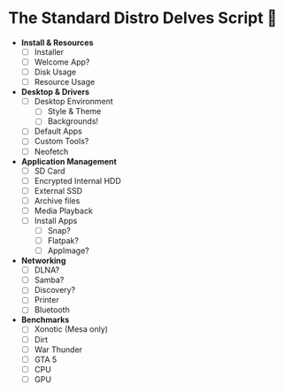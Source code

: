 # The Standard Distro Delves Script 📜

- **Install & Resources**
  - [ ] Installer
  - [ ] Welcome App?
  - [ ] Disk Usage
  - [ ] Resource Usage
- **Desktop & Drivers**
  - [ ] Desktop Environment
    - [ ] Style & Theme
    - [ ] Backgrounds!
  - [ ] Default Apps
  - [ ] Custom Tools?
  - [ ] Neofetch
- **Application Management**
  - [ ] SD Card
  - [ ] Encrypted Internal HDD
  - [ ] External SSD
  - [ ] Archive files
  - [ ] Media Playback
  - [ ] Install Apps
    - [ ] Snap?
    - [ ] Flatpak?
    - [ ] AppImage?
- **Networking**
  - [ ] DLNA?
  - [ ] Samba?
  - [ ] Discovery?
  - [ ] Printer
  - [ ] Bluetooth
- **Benchmarks**
  - [ ] Xonotic (Mesa only)
  - [ ] Dirt
  - [ ] War Thunder
  - [ ] GTA 5
  - [ ] CPU
  - [ ] GPU
